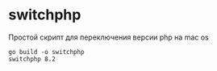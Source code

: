 # switchphp

Простой скрипт для переключения версии php на mac os

```
go build -o switchphp
switchphp 8.2
```